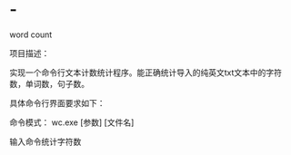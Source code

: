 # -
word count

项目描述：

实现一个命令行文本计数统计程序。能正确统计导入的纯英文txt文本中的字符数，单词数，句子数。

具体命令行界面要求如下：

命令模式： wc.exe [参数] [文件名]

输入命令统计字符数

